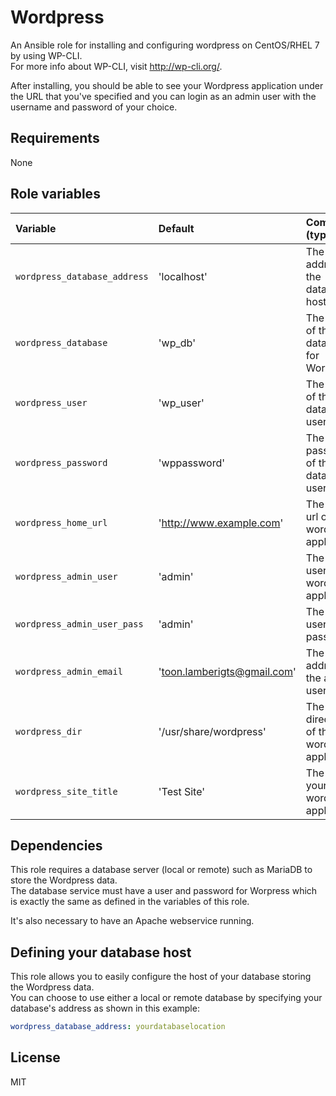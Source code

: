 # Wordpress
An Ansible role for installing and configuring wordpress on CentOS/RHEL 7 by using WP-CLI.  
For more info about WP-CLI, visit http://wp-cli.org/.

After installing, you should be able to see your Wordpress application under the URL that you've specified and you can login as an admin user with the username and password of your choice.

## Requirements

None

## Role variables

| Variable             | Default     | Comments (type)                                   |
| :---                 | :---        | :---                                              |
| `wordpress_database_address`| 'localhost' | The address of the database host |
| `wordpress_database` | 'wp_db' | The name of the database for Wordpress.           |
| `wordpress_user`     | 'wp_user' | The name of the database user.                    |
| `wordpress_password` | 'wppassword' | The password of the database user.                |
| `wordpress_home_url` | 'http://www.example.com' | The home url of the wordpress application.               |
| `wordpress_admin_user` | 'admin' | The admin user of the wordpress application.               |
| `wordpress_admin_user_pass` | 'admin' | The admin user's password.              |
| `wordpress_admin_email` | 'toon.lamberigts@gmail.com' | The email address of the admin user.               |
| `wordpress_dir` | '/usr/share/wordpress' | The home directory of the wordpress application.              |
| `wordpress_site_title` | 'Test Site' | The title of your wordpress application |

## Dependencies

This role requires a database server (local or remote) such as MariaDB to store the Wordpress data.  
The database service must have a user and password for Worpress which is exactly the same as defined in the variables of this role.  

It's also necessary to have an Apache webservice running.  

## Defining your database host

This role allows you to easily configure the host of your database storing the Wordpress data.  
You can choose to use either a local or remote database by specifying your database's address as shown in this example:  
```Yaml
wordpress_database_address: yourdatabaselocation
```

## License

MIT

